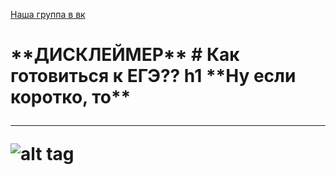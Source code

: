 [Наша группа в вк](https://vk.com/clubmaslov)
<h1> **ДИСКЛЕЙМЕР**
# Как готовиться к ЕГЭ??
h1 **Ну если коротко, то**
<hr>


![alt tag](https://i.ibb.co/vsGPJg0/BV.jpg "Описание будет тут")​
